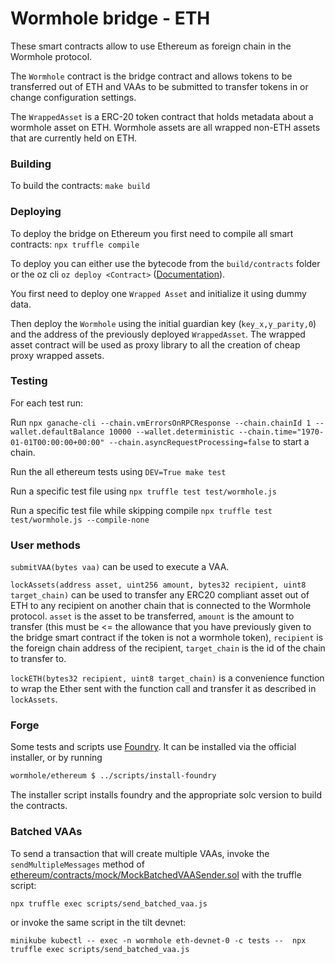 # Wormhole bridge - ETH

These smart contracts allow to use Ethereum as foreign chain in the Wormhole protocol.

The `Wormhole` contract is the bridge contract and allows tokens to be transferred out of ETH and VAAs to be submitted
to transfer tokens in or change configuration settings.

The `WrappedAsset` is a ERC-20 token contract that holds metadata about a wormhole asset on ETH. Wormhole assets are all
wrapped non-ETH assets that are currently held on ETH.

### Building

To build the contracts:
`make build`

### Deploying

To deploy the bridge on Ethereum you first need to compile all smart contracts:
`npx truffle compile`

To deploy you can either use the bytecode from the `build/contracts` folder or the oz cli `oz deploy <Contract>` 
([Documentation](https://docs.openzeppelin.com/learn/deploying-and-interacting)).

You first need to deploy one `Wrapped Asset` and initialize it using dummy data.

Then deploy the `Wormhole` using the initial guardian key (`key_x,y_parity,0`) and the address of the previously deployed
`WrappedAsset`. The wrapped asset contract will be used as proxy library to all the creation of cheap proxy wrapped 
assets.

### Testing

For each test run:

Run `npx ganache-cli --chain.vmErrorsOnRPCResponse --chain.chainId 1 --wallet.defaultBalance 10000 --wallet.deterministic --chain.time="1970-01-01T00:00:00+00:00" --chain.asyncRequestProcessing=false` to start a chain.

Run the all ethereum tests using `DEV=True make test`

Run a specific test file using `npx truffle test test/wormhole.js`

Run a specific test file while skipping compile `npx truffle test test/wormhole.js --compile-none`

### User methods

`submitVAA(bytes vaa)` can be used to execute a VAA.

`lockAssets(address asset, uint256 amount, bytes32 recipient, uint8 target_chain)` can be used
to transfer any ERC20 compliant asset out of ETH to any recipient on another chain that is connected to the Wormhole
protocol. `asset` is the asset to be transferred, `amount` is the amount to transfer (this must be <= the allowance that
you have previously given to the bridge smart contract if the token is not a wormhole token), `recipient` is the foreign
chain address of the recipient, `target_chain` is the id of the chain to transfer to.

`lockETH(bytes32 recipient, uint8 target_chain)` is a convenience function to wrap the Ether sent with the function call
and transfer it as described in `lockAssets`.


### Forge

Some tests and scripts use [Foundry](https://getfoundry.sh/). It can be installed via the official installer, or by running

``` sh
wormhole/ethereum $ ../scripts/install-foundry
```

The installer script installs foundry and the appropriate solc version to build the contracts.

### Batched VAAs

To send a transaction that will create multiple VAAs, invoke the `sendMultipleMessages` method of [ethereum/contracts/mock/MockBatchedVAASender.sol](./contracts/mock/MockBatchedVAASender.sol) with the truffle script:

    npx truffle exec scripts/send_batched_vaa.js

or invoke the same script in the tilt devnet:

    minikube kubectl -- exec -n wormhole eth-devnet-0 -c tests --  npx truffle exec scripts/send_batched_vaa.js
